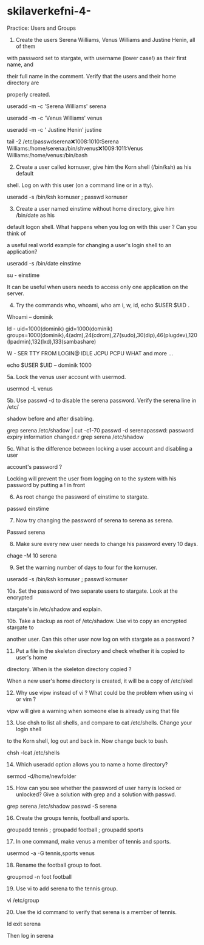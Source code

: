 # skilaverkefni-4-
Practice: Users and Groups 

 

1. Create the users Serena Williams, Venus Williams and Justine Henin, all of them 

with password set to stargate, with username (lower case!) as their first name, and 

their full name in the comment. Verify that the users and their home directory are 

properly created. 

 

useradd -m -c 'Serena Williams' serena 

 

useradd -m -c 'Venus Williams' venus 

 

useradd -m -c ' Justine Henin' justine 

 

tail -2 /etc/passwdserena:x:1008:1010:Serena Williams:/home/serena:/bin/shvenus:x:1009:1011:Venus Williams:/home/venus:/bin/bash 

 

2. Create a user called kornuser, give him the Korn shell (/bin/ksh) as his default 

shell. Log on with this user (on a command line or in a tty). 

 

useradd -s /bin/ksh kornuser ; passwd kornuser 
 

 

 

 

3. Create a user named einstime without home directory, give him /bin/date as his 

default logon shell. What happens when you log on with this user ? Can you think of 

a useful real world example for changing a user's login shell to an application? 

 

useradd -s /bin/date einstime 

su - einstime 

It can be useful when users needs to access only one application on the server. 

 

 

4. Try the commands who, whoami, who am i, w, id, echo $USER $UID . 

 

 

Whoami – dominik 

Id - uid=1000(dominik) gid=1000(dominik) groups=1000(dominik),4(adm),24(cdrom),27(sudo),30(dip),46(plugdev),120(lpadmin),132(lxd),133(sambashare) 

 

W - SER     TTY      FROM             LOGIN@   IDLE   JCPU   PCPU WHAT and more … 

 

 

echo $USER $UID – dominik 1000 

 

 

 

 

 

5a. Lock the venus user account with usermod. 

 

usermod -L venus 

 

5b. Use passwd -d to disable the serena password. Verify the serena line in /etc/ 

shadow before and after disabling. 

 

grep serena /etc/shadow | cut -c1-70 passwd -d serenapasswd: password expiry information changed.r grep serena /etc/shadow 

 

5c. What is the difference between locking a user account and disabling a user 

account's password ? 

 

Locking will prevent the user from logging on to the system with his password by putting a ! in front 

 

6. As root change the password of einstime to stargate. 

 

 

passwd einstime  

 

7. Now try changing the password of serena to serena as serena. 

 

Passwd serena 

 

8. Make sure every new user needs to change his password every 10 days. 

 

chage -M 10 serena 
 

 

 

9. Set the warning number of days to four for the kornuser. 

 

useradd -s /bin/ksh kornuser ; passwd kornuser 
 

 

10a. Set the password of two separate users to stargate. Look at the encrypted 

stargate's in /etc/shadow and explain. 

10b. Take a backup as root of /etc/shadow. Use vi to copy an encrypted stargate to 

another user. Can this other user now log on with stargate as a password ? 

 

11. Put a file in the skeleton directory and check whether it is copied to user's home 

directory. When is the skeleton directory copied ? 

 

When a new user's home directory is created, it will be a copy of /etc/skel  

 

12. Why use vipw instead of vi ? What could be the problem when using vi or vim ? 

 

 
 

vipw will give a warning when someone else is already using that file  

 

 

13. Use chsh to list all shells, and compare to cat /etc/shells. Change your login shell 

to the Korn shell, log out and back in. Now change back to bash. 

 

chsh -lcat /etc/shells 

 

 

14. Which useradd option allows you to name a home directory? 

 

sermod -d/home/newfolder 

 

15. How can you see whether the password of user harry is locked or unlocked? Give a solution with grep and a solution with passwd. 

 

 
grep serena /etc/shadow 
passwd -S serena 

 
 

 

 

16. Create the groups tennis, football and sports. 

 

groupadd tennis ; groupadd football ; groupadd sports 
 

 

17. In one command, make venus a member of tennis and sports. 

 

 

usermod -a -G tennis,sports venus 
 

 

18. Rename the football group to foot. 

 

groupmod -n foot football 
 

 

 

19. Use vi to add serena to the tennis group. 

 

vi /etc/group 
 

 

 

20. Use the id command to verify that serena is a member of tennis. 

 

Id exit serena 

Then log in serena  
